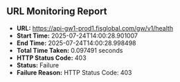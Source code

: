 ## URL Monitoring Report

- **URL:** https://api-gw1-prod1.fisglobal.com/gw/v1/health
- **Start Time:** 2025-07-24T14:00:28.901007
- **End Time:** 2025-07-24T14:00:28.998498
- **Total Time Taken:** 0.097491 seconds
- **HTTP Status Code:** 403
- **Status:** Failure
- **Failure Reason:** HTTP Status Code: 403
